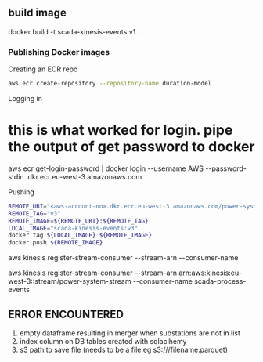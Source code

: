 ## build image
docker build -t scada-kinesis-events:v1 .

### Publishing Docker images

Creating an ECR repo

```bash
aws ecr create-repository --repository-name duration-model
```

Logging in
# this is what worked for login. pipe the output of get password to docker
aws ecr get-login-password | docker login --username AWS --password-stdin <aws-account-no>.dkr.ecr.eu-west-3.amazonaws.com

Pushing 

```bash
REMOTE_URI="<aws-account-no>.dkr.ecr.eu-west-3.amazonaws.com/power-system"
REMOTE_TAG="v3"
REMOTE_IMAGE=${REMOTE_URI}:${REMOTE_TAG}
LOCAL_IMAGE="scada-kinesis-events:v3"
docker tag ${LOCAL_IMAGE} ${REMOTE_IMAGE}
docker push ${REMOTE_IMAGE}
```


aws kinesis register-stream-consumer --stream-arn <your-stream-arn> --consumer-name <your-lambda-function-name>

aws kinesis register-stream-consumer --stream-arn arn:aws:kinesis:eu-west-3:<aws-account-no>:stream/power-system-stream --consumer-name scada-process-events


## ERROR ENCOUNTERED
1. empty dataframe resulting in merger when substations are not in list
2. index column on DB tables created with sqlaclhemy
3. s3 path to save file (needs to be a file eg s3://<bucket-name>/filename.parquet)

